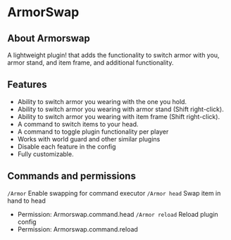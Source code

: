 # ArmorSwap

## About Armorswap

A  lightweight plugin! that adds the functionality to switch armor with you, armor stand, and item frame, and additional functionality.

## Features

- Ability to switch armor you wearing with the one you hold.
- Ability to switch armor you wearing with armor stand (Shift right-click).
- Ability to switch armor you wearing with item frame (Shift right-click).
- A command to switch items to your head.
- A command to toggle  plugin functionality per player
- Works with world guard and other similar plugins
- Disable each feature in the config
- Fully customizable.

## Commands and permissions

`/Armor` Enable swapping for command executor
`/Armor head` Swap item in hand to head
- Permission: Armorswap.command.head
`/Armor reload` Reload plugin config
- Permission: Armorswap.command.reload
